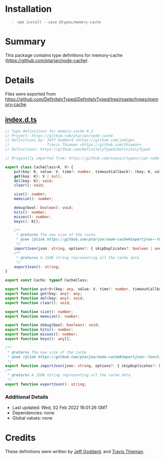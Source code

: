 # Installation
> `npm install --save @types/memory-cache`

# Summary
This package contains type definitions for memory-cache (https://github.com/ptarjan/node-cache).

# Details
Files were exported from https://github.com/DefinitelyTyped/DefinitelyTyped/tree/master/types/memory-cache.
## [index.d.ts](https://github.com/DefinitelyTyped/DefinitelyTyped/tree/master/types/memory-cache/index.d.ts)
````ts
// Type definitions for memory-cache 0.2
// Project: https://github.com/ptarjan/node-cache
// Definitions by: Jeff Goddard <https://github.com/jedigo>
//                 Travis Thieman <https://github.com/thieman>
// Definitions: https://github.com/DefinitelyTyped/DefinitelyTyped

// Originally imported from: https://github.com/soywiz/typescript-node-definitions/memory-cache.d.ts

export class CacheClass<K, V> {
    put(key: K, value: V, time?: number, timeoutCallback?: (key: K, value: V) => void): V;
    get(key: K): V | null;
    del(key: K): void;
    clear(): void;

    size(): number;
    memsize(): number;

    debug(bool: boolean): void;
    hits(): number;
    misses(): number;
    keys(): K[];

    /**
     * @returns The new size of the cache
     * @see {@link https://github.com/ptarjan/node-cache#importjson--functionjson-string-options--skipduplicates-boolean-}
     */
    importJson(json: string, options?: { skipDuplicates?: boolean | undefined }): number;
    /**
     * @returns A JSON string representing all the cache data
     */
    exportJson(): string;
}

export const Cache: typeof CacheClass;

export function put<V>(key: any, value: V, time?: number, timeoutCallback?: (key: any, value: any) => void): V;
export function get(key: any): any;
export function del(key: any): void;
export function clear(): void;

export function size(): number;
export function memsize(): number;

export function debug(bool: boolean): void;
export function hits(): number;
export function misses(): number;
export function keys(): any[];

/**
 * @returns The new size of the cache
 * @see {@link https://github.com/ptarjan/node-cache#importjson--functionjson-string-options--skipduplicates-boolean-}
 */
export function importJson(json: string, options?: { skipDuplicates?: boolean | undefined }): number;
/**
 * @returns A JSON string representing all the cache data
 */
export function exportJson(): string;

````

### Additional Details
 * Last updated: Wed, 02 Feb 2022 16:01:26 GMT
 * Dependencies: none
 * Global values: none

# Credits
These definitions were written by [Jeff Goddard](https://github.com/jedigo), and [Travis Thieman](https://github.com/thieman).
